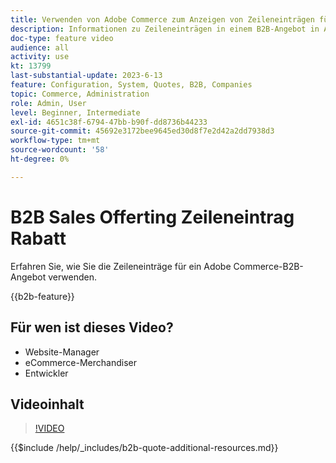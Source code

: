 ```yaml
---
title: Verwenden von Adobe Commerce zum Anzeigen von Zeileneinträgen für ein Zitat
description: Informationen zu Zeileneinträgen in einem B2B-Angebot in Adobe Commerce
doc-type: feature video
audience: all
activity: use
kt: 13799
last-substantial-update: 2023-6-13
feature: Configuration, System, Quotes, B2B, Companies
topic: Commerce, Administration
role: Admin, User
level: Beginner, Intermediate
exl-id: 4651c38f-6794-47bb-b90f-dd8736b44233
source-git-commit: 45692e3172bee9645ed30d8f7e2d42a2dd7938d3
workflow-type: tm+mt
source-wordcount: '58'
ht-degree: 0%

---
```


# B2B Sales Offerting Zeileneintrag Rabatt

Erfahren Sie, wie Sie die Zeileneinträge für ein Adobe Commerce-B2B-Angebot verwenden.

{{b2b-feature}}

## Für wen ist dieses Video?

- Website-Manager
- eCommerce-Merchandiser
- Entwickler

## Videoinhalt

>[!VIDEO](https://video.tv.adobe.com/v/3420417?learn=on)

{{$include /help/_includes/b2b-quote-additional-resources.md}}
